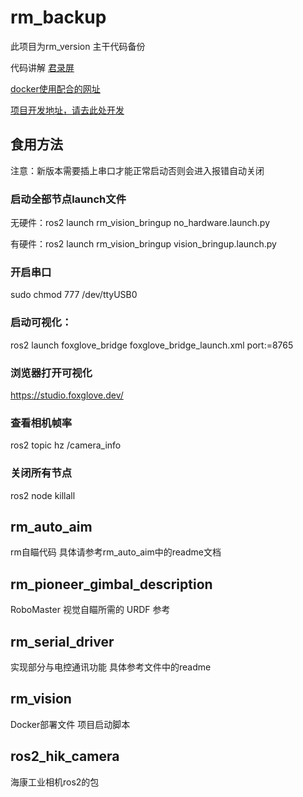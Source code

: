 # rm_backup
此项目为rm_version 主干代码备份

代码讲解
[君录屏](https://www.bilibili.com/video/BV1oX4y167RP/?buvid=YC409CC4F420B2184DAAB1AB05066B6C403D&is_story_h5=false&mid=aMylOvu8G9n93cRXN2jkVg%3D%3D&p=1&plat_id=116&share_from=ugc&share_medium=iphone&share_plat=ios&share_session_id=8FD2BE68-23DD-4FAC-9390-B25679A80F86&share_source=QQ&share_tag=s_i&timestamp=1681105429&unique_k=08YiJg7&up_id=14510518&vd_source=626d577a2bd051f791761b175758c1b2)

[docker使用配合的网址](https://studio.foxglove.dev/)

[项目开发地址，请去此处开发](https://github.com/Github-YoMi-Ya/rm_developing_version)

## 食用方法

注意：新版本需要插上串口才能正常启动否则会进入报错自动关闭

### 启动全部节点launch文件

无硬件：ros2 launch rm_vision_bringup no_hardware.launch.py

有硬件：ros2 launch rm_vision_bringup vision_bringup.launch.py

### 开启串口
sudo chmod 777 /dev/ttyUSB0

### 启动可视化：
ros2 launch foxglove_bridge foxglove_bridge_launch.xml port:=8765

### 浏览器打开可视化  
https://studio.foxglove.dev/

### 查看相机帧率
ros2 topic hz /camera_info

### 关闭所有节点
ros2 node killall


## rm_auto_aim
rm自瞄代码
具体请参考rm_auto_aim中的readme文档

## rm_pioneer_gimbal_description
RoboMaster 视觉自瞄所需的 URDF 参考

## rm_serial_driver
实现部分与电控通讯功能
具体参考文件中的readme

## rm_vision
Docker部署文件
项目启动脚本

## ros2_hik_camera
海康工业相机ros2的包
